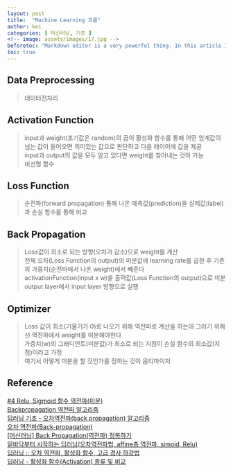 ```yaml
---
layout: post
title:  "Machine Learning 흐름"
author: kei
categories: [ 머신러닝, 기초 ]
<!-- image: assets/images/17.jpg -->
beforetoc: "Markdown editor is a very powerful thing. In this article I'm going to show you what you can actually do with it, some tricks and tips while editing your post."
toc: true
---
```

## Data Preprocessing
> 데이터전처리

## Activation Function
> input과 weight(초기값은 random)의 곱이 활성화 함수를 통해 어떤 임계값이 넘는 값이 들어오면 의미있는 값으로 판단하고 다음 레이어에 값을 제공\
> input과 output의 값을 모두 알고 있다면 weight를 찾아내는 것이 가능\
> 비선형 함수

## Loss Function
> 순전파(forward propagation) 통해 나온 예측값(prediction)을 실제값(label)과 손실 함수를 통해 비교

## Back Propagation
> Loss값이 최소로 되는 방향(오차가 감소)으로 weight를 계산\
> 전체 오차(Loss Function의 output)의 미분값에 learning rate를 곱한 후 기존의 가중치(순전파에서 나온 weight)에서 빼준다\
> activationFunction(input x w)을 출력값(Loss Function의 output)으로 미분\
> output layer에서 input layer 방향으로 실행

## Optimizer
> Loss 값이 최소(기울기가 0)로 나오기 위해 역전파로 계산을 하는데 그러기 위해선 역전파에서 weight를 미분해야한다\
> 가중치(w)의 그래디언트(미분값)가 최소로 되는 지점이 손실 함수의 최소값(지점)이라고 가정\
> 여기서 어떻게 미분을 할 것인가를 정하는 것이 옵티마이저

## Reference
<a href="https://blog.naver.com/PostView.nhn?blogId=riverrun17&logNo=221901319498">#4 Relu, Sigmoid 함수 역전파(미분)</a>\
<a href="https://velog.io/@thwjd639/Backpropagation-%EC%97%AD%EC%A0%84%ED%8C%8C-%EC%95%8C%EA%B3%A0%EB%A6%AC%EC%A6%98">Backpropagation 역전파 알고리즘</a>\
<a href="https://goofcode.github.io/back-propagation">딥러닝 기초 - 오차역전파(back propagation) 알고리즘</a>\
<a href="https://www.datamaker.io/posts/32/">오차 역전파(Back-propagation)</a>\
<a href="https://box-world.tistory.com/19">[머신러닝] Back Propagation(역전파) 정복하기</a>\
<a href="https://value-error.tistory.com/54">밑바닥부터 시작하는 딥러닝(오차역전파법, affine층 역전파, simoid, Relu)</a>\
<a href="https://dosundosun.tistory.com/14">딥러닝 :: 오차 역전파, 활성화 함수, 고급 경사 하강법</a>\
<a href="https://m.blog.naver.com/PostView.naver?isHttpsRedirect=true&blogId=handuelly&logNo=221824080339">딥러닝 - 활성화 함수(Activation) 종류 및 비교</a>

<!-- <figure>
   <a href="https://velog.io/@thwjd639/Backpropagation-%EC%97%AD%EC%A0%84%ED%8C%8C-%EC%95%8C%EA%B3%A0%EB%A6%AC%EC%A6%98">
   <img src="logo.png" style="max-width: 200px;" alt="Jekyll logo" />
   </a>
   <figcaption>Backpropagation 역전파 알고리즘</figcaption>
</figure> -->
